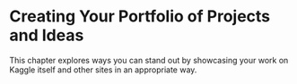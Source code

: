 # Creating Your Portfolio of Projects and Ideas

This chapter explores ways you can stand out by showcasing your work on Kaggle itself and other sites in an appropriate way.
